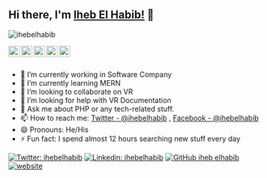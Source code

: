 ## Hi there, I'm [Iheb El Habib!](https://ihebelhabib.netlify.app) 👋
<p align="left"> <img src="https://komarev.com/ghpvc/?username=iheblhbib&label=Views&color=blue&style=plastic" alt="ihebelhabib" /> </p>

<a href="https://twitter.com/ihebelhabib">
  <img align="left" alt="Pawan's Twitter" width="22px" src="https://cdn.jsdelivr.net/npm/simple-icons@v3/icons/twitter.svg" />
</a>
<a href="https://linkedin.com/in/iheb-el-habib">
  <img align="left" alt="Pawan's Linkdein" width="22px" src="https://cdn.jsdelivr.net/npm/simple-icons@v3/icons/linkedin.svg" />
</a>
<a href="https://github.com/iheblhbib">
  <img align="left" alt="Pawan's Github" width="22px" src="https://cdn.jsdelivr.net/npm/simple-icons@v3/icons/github.svg" />
</a>
<a href="https://instagram.com/ihebelhabib/">
  <img align="left" alt="Pawan's Instagram" width="22px" src="https://cdn.jsdelivr.net/npm/simple-icons@v3/icons/instagram.svg" />
</a>
<a href="https://www.facebook.com/ihebelhabib/">
  <img align="left" alt="Pawan's Facebook" width="22px" src="https://cdn.jsdelivr.net/npm/simple-icons@v3/icons/facebook.svg" />
</a>

<br/>
<br/>

- 🔭 I’m currently working in Software Company
- 🌱 I’m currently learning MERN
- 👯 I’m looking to collaborate on VR
- 🤔 I’m looking for help with VR Documentation
- 💬 Ask me about PHP or any tech-related stuff.
- 📫 How to reach me: [Twitter - @ihebelhabib](https://twitter.com/ihebelhabib) , [Facebook - @ihebelhabib](https://facebook.com/ihebelhabib)
- 😄 Pronouns: He/His
- ⚡ Fun fact: I spend almost 12 hours searching new stuff every day

[![Twitter: ihebelhabib](https://img.shields.io/twitter/follow/ihebelhabib?style=social)](https://twitter.com/ihebelhabib)
[![Linkedin: ihebelhabib](https://img.shields.io/badge/-ihebelhabib-blue?style=flat-square&logo=Linkedin&logoColor=white&link=https://www.linkedin.com/in/iheb-el-habib/)](https://www.linkedin.com/in/iheb-el-habib/)
[![GitHub iheb elhabib](https://img.shields.io/github/followers/iheblhbib?label=follow&style=social)](https://github.com/iheblhbib)
[![website](https://img.shields.io/badge/PortfolioWebsite-ihebelhabib.netlify.app-2648ff?style=flat-square&logo=google-chrome)](https://ihebelhabib.netlify.app/)
